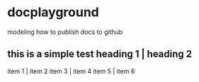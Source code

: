 # docplayground
modeling how to publish docs to github

this is a simple test
heading 1 | heading 2
----
item 1 | item 2
item 3 | item 4
item 5 | item 6

